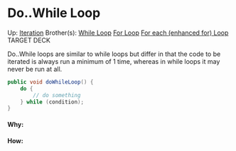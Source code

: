 # Do..While Loop

Up: [Iteration](iteration)
Brother(s): [While Loop](while_loop) [For Loop](for_loop) [For each (enhanced for) Loop](for_each_(enhanced_for)_loop)
TARGET DECK

Do..While loops are similar to while loops but differ in that the code to be iterated is always run a minimum of 1 time, whereas in while loops it may never be run at all.

```java
public void doWhileLoop() {
	do {
		// do something
	} while (condition);
}
```



































#### Why:
#### How:









